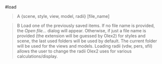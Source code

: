#load

>A {scene, style, view, model, radii} [file_name]

>B Load one of the previously saved items. If no file name is provided, the *Open file...* dialog will appear. Otherwise, if just a file name is provided (the extension will be guessed by Olex2) for styles and scene, the last used folders will be used by default. The current folder will be used for the views and models. Loading radii (vdw, pers, sfil) allows the user to change the radii Olex2 uses for various calculations/display.
